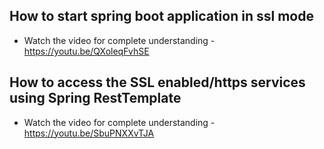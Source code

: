 ## How to start spring boot application in ssl mode
* Watch the video for complete understanding - https://youtu.be/QXoleqFvhSE

## How to access the SSL enabled/https services using Spring RestTemplate 
* Watch the video for complete understanding - https://youtu.be/SbuPNXXvTJA
